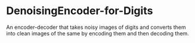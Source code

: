 # DenoisingEncoder-for-Digits
An encoder-decoder that takes noisy images of digits and converts them into clean images of the same by encoding them and then decoding them.
